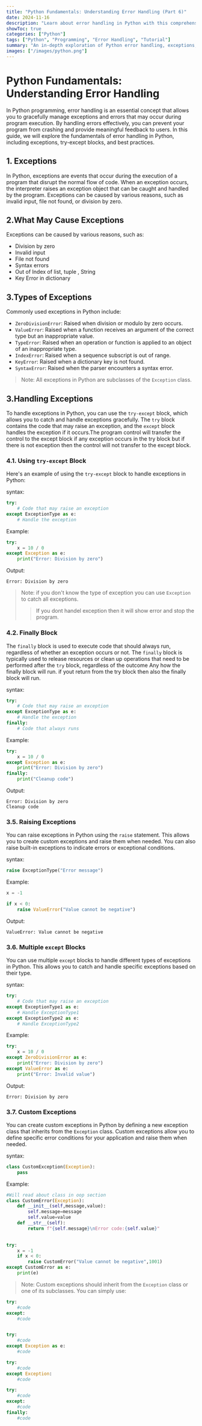 ```yaml
---
title: "Python Fundamentals: Understanding Error Handling (Part 6)"
date: 2024-11-16
description: "Learn about error handling in Python with this comprehensive guide, part of our series on Python programming."
showToc: true
categories: ["Python"]
tags: ["Python", "Programming", "Error Handling", "Tutorial"]
summary: "An in-depth exploration of Python error handling, exceptions, and best practices."
images: ["/images/python.png"]
---
```


# Python Fundamentals: Understanding Error Handling
In Python programming, error handling is an essential concept that allows you to gracefully manage exceptions and errors that may occur during program execution. By handling errors effectively, you can prevent your program from crashing and provide meaningful feedback to users. In this guide, we will explore the fundamentals of error handling in Python, including exceptions, try-except blocks, and best practices.


## 1. Exceptions
In Python, exceptions are events that occur during the execution of a program that disrupt the normal flow of code. When an exception occurs, the interpreter raises an exception object that can be caught and handled by the program. Exceptions can be caused by various reasons, such as invalid input, file not found, or division by zero.

## 2.What May Cause Exceptions
Exceptions can be caused by various reasons, such as:
- Division by zero
- Invalid input
- File not found
- Syntax errors
- Out of Index of list, tuple , String 
- Key Error in dictionary


## 3.Types of Exceptions
Commonly used exceptions in Python include:
- `ZeroDivisionError`: Raised when division or modulo by zero occurs.
- `ValueError`: Raised when a function receives an argument of the correct type but an inappropriate value.
- `TypeError`: Raised when an operation or function is applied to an object of an inappropriate type.
- `IndexError`: Raised when a sequence subscript is out of range.
- `KeyError`: Raised when a dictionary key is not found.
- `SyntaxError`: Raised when the parser encounters a syntax error.
> Note: All exceptions in Python are subclasses of the `Exception` class.


## 3.Handling Exceptions
To handle exceptions in Python, you can use the `try-except` block, which allows you to catch and handle exceptions gracefully. The `try` block contains the code that may raise an exception, and the `except` block handles the exception if it occurs.The program control will transfer the control to the except block if any exception occurs in the try block but if there is not exception then the control will not transfer to the except block.

### 4.1. Using `try-except` Block
Here's an example of using the `try-except` block to handle exceptions in Python:

syntax:
```python
try:
    # Code that may raise an exception
except ExceptionType as e:
    # Handle the exception
```

Example:
```python
try:
    x = 10 / 0
except Exception as e:
    print("Error: Division by zero")
```

Output:
```
Error: Division by zero
```


> Note: if you don't know the type of exception you can use `Exception` to catch all exceptions.
>>If you dont handel exception then it will show error and stop the program.


### 4.2. Finally Block
The `finally` block is used to execute code that should always run, regardless of whether an exception occurs or not. The `finally` block is typically used to release resources or clean up operations that need to be performed after the `try` block, regardless of the outcome Any how the finally block will run. if yout return from the try block then also the finally block will run.

syntax:
```python
try:
    # Code that may raise an exception
except ExceptionType as e:
    # Handle the exception
finally:
    # Code that always runs
```

Example:
```python
try:
    x = 10 / 0
except Exception as e:
    print("Error: Division by zero")
finally:
    print("Cleanup code")
```

Output:
```
Error: Division by zero
Cleanup code
```


### 3.5. Raising Exceptions
You can raise exceptions in Python using the `raise` statement. This allows you to create custom exceptions and raise them when needed. You can also raise built-in exceptions to indicate errors or exceptional conditions.

syntax:
```python
raise ExceptionType("Error message")
```

Example:
```python
x = -1

if x < 0:
    raise ValueError("Value cannot be negative")
```

Output:
```
ValueError: Value cannot be negative
```

### 3.6. Multiple `except` Blocks
You can use multiple `except` blocks to handle different types of exceptions in Python. This allows you to catch and handle specific exceptions based on their type.

syntax:
```python
try:
    # Code that may raise an exception
except ExceptionType1 as e:
    # Handle ExceptionType1
except ExceptionType2 as e:
    # Handle ExceptionType2
```

Example:
```python
try:
    x = 10 / 0
except ZeroDivisionError as e:
    print("Error: Division by zero")
except ValueError as e:
    print("Error: Invalid value")
```

Output:
```
Error: Division by zero
```


### 3.7. Custom Exceptions
You can create custom exceptions in Python by defining a new exception class that inherits from the `Exception` class. Custom exceptions allow you to define specific error conditions for your application and raise them when needed.

syntax:
```python
class CustomException(Exception):
    pass
```

Example:
```python
#Will read about class in oop section
class CustomError(Exception):
    def __init__(self,message,value):
        self.message=message
        self.value=value
    def __str__(self):
        return f"{self.message}\nError code:{self.value}"
    

try:
    x = -1
    if x < 0:
        raise CustomError("Value cannot be negative",1001)
except CustomError as e:
    print(e)
```

> Note: Custom exceptions should inherit from the `Exception` class or one of its subclasses.
> You can simply use:
```python
try:
    #code
except:
    #code


try:
    #code
except Exception as e:
    #code

try:
    #code
except Exception:
    #code

try:
    #code
except:
    #code
finally:
    #code
```



